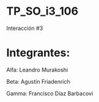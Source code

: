 # TP_SO_i3_106

Interacción #3

# Integrantes:

Alfa: Leandro Murakoshi

Beta: Agustín Friadenrich

Gamma: Francisco Díaz Barbacovi

